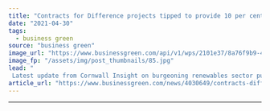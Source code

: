 ```yaml
---
title: "Contracts for Difference projects tipped to provide 10 per cent of Britain's electricity in 2021"
date: "2021-04-30"
tags: 
  - business green
source: "business green"
image_url: "https://www.businessgreen.com/api/v1/wps/2101e37/8a76f9b9-4991-4393-979b-ee7c9a1e94f5/5/Vattenfall-Horns-rev-wind-farm-23-185x114.jpg"
image_fp: "/assets/img/post_thumbnails/85.jpg"
lead: "
 Latest update from Cornwall Insight on burgeoning renewables sector published days after solar and nuclear turn South West’s grid 100 per cent zero emission ..."
article_url: "https://www.businessgreen.com/news/4030649/contracts-difference-projects-tipped-provide-cent-britain-electricity-2021"
---
```


---
